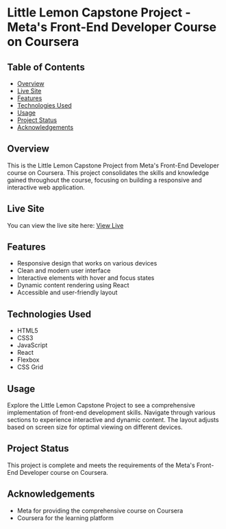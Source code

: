 # Little Lemon Capstone Project - Meta's Front-End Developer Course on Coursera


## Table of Contents
- [Overview](#overview)
- [Live Site](#live-site)
- [Features](#features)
- [Technologies Used](#technologies-used)
- [Usage](#usage)
- [Project Status](#project-status)
- [Acknowledgements](#acknowledgements)

## Overview
This is the Little Lemon Capstone Project from Meta's Front-End Developer course on Coursera. This project consolidates the skills and knowledge gained throughout the course, focusing on building a responsive and interactive web application.

## Live Site
You can view the live site here: [View Live](https://courseracapstoneproject.netlify.app/)

## Features
- Responsive design that works on various devices
- Clean and modern user interface
- Interactive elements with hover and focus states
- Dynamic content rendering using React
- Accessible and user-friendly layout

## Technologies Used
- HTML5
- CSS3
- JavaScript
- React
- Flexbox
- CSS Grid

## Usage
Explore the Little Lemon Capstone Project to see a comprehensive implementation of front-end development skills. Navigate through various sections to experience interactive and dynamic content. The layout adjusts based on screen size for optimal viewing on different devices.

## Project Status
This project is complete and meets the requirements of the Meta's Front-End Developer course on Coursera.

## Acknowledgements
- Meta for providing the comprehensive course on Coursera
- Coursera for the learning platform

